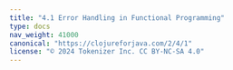 ```yaml
---
title: "4.1 Error Handling in Functional Programming"
type: docs
nav_weight: 41000
canonical: "https://clojureforjava.com/2/4/1"
license: "© 2024 Tokenizer Inc. CC BY-NC-SA 4.0"
---
```

